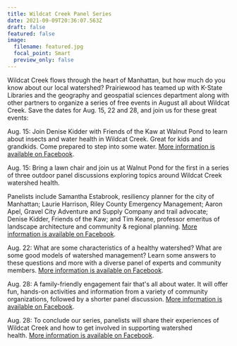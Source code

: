 ```yaml
---
title: Wildcat Creek Panel Series
date: 2021-09-09T20:36:07.563Z
draft: false
featured: false
image:
  filename: featured.jpg
  focal_point: Smart
  preview_only: false
---
```

Wildcat Creek flows through the heart of Manhattan, but how much do you know about our local watershed? Prairiewood has teamed up with K-State Libraries and the geography and geospatial sciences department along with other partners to organize a series of free events in August all about Wildcat Creek. Save the dates for Aug. 15, 22 and 28, and join us for these great events:

Aug. 15: Join Denise Kidder with Friends of the Kaw at Walnut Pond to learn about insects and water health in Wildcat Creek. Great for kids and grandkids. Come prepared to step into some water. [More information is available on Facebook](https://www.facebook.com/events/517660126188564).

Aug. 15: Bring a lawn chair and join us at Walnut Pond for the first in a series of three outdoor panel discussions exploring topics around Wildcat Creek watershed health.

Panelists include Samantha Estabrook, resiliency planner for the city of Manhattan; Laurie Harrison, Riley County Emergency Management; Aaron Apel, Gravel City Adventure and Supply Company and trail advocate; Denise Kidder, Friends of the Kaw; and Tim Keane, professor emeritus of landscape architecture and community & regional planning. [More information is available on Facebook](https://www.facebook.com/events/314763337068592).

Aug. 22: What are some characteristics of a healthy watershed? What are some good models of watershed management? Learn some answers to these questions and more with a diverse panel of experts and community members. [More information is available on Facebook](https://www.facebook.com/events/522693385660676).

Aug. 28: A family-friendly engagement fair that's all about water. It will offer fun, hands-on activities and information from a variety of community organizations, followed by a shorter panel discussion. [More information is available on Facebook](https://www.facebook.com/events/517859339546423).

Aug. 28: To conclude our series, panelists will share their experiences of Wildcat Creek and how to get involved in supporting watershed health. [More information is available on Facebook](https://www.facebook.com/events/1173877169782423).